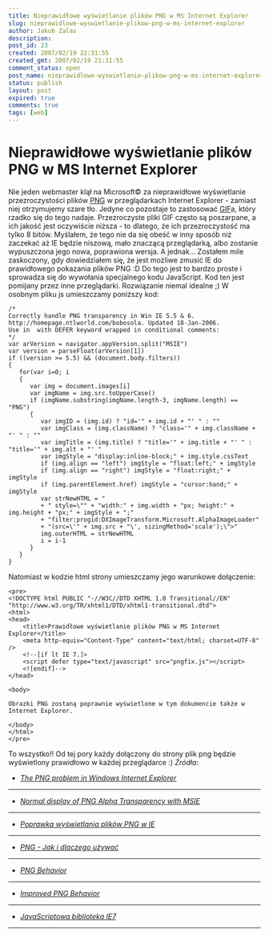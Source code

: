 ```yaml
---
title: Nieprawidłowe wyświetlanie plików PNG w MS Internet Explorer
slug: nieprawidlowe-wyswietlanie-plikow-png-w-ms-internet-explorer
author: Jakub Zalas
description: 
post_id: 23
created: 2007/02/19 22:31:55
created_gmt: 2007/02/19 21:31:55
comment_status: open
post_name: nieprawidlowe-wyswietlanie-plikow-png-w-ms-internet-explorer
status: publish
layout: post
expired: true
comments: true
tags: [web]
---
```


<!--Nie jeden webmaster klął na Microsoft&copy; za nieprawidłowe wyświetlanie przezroczystości plików PNG w przeglądarkach Internet Explorer - zamiast niej otrzymujemy szare tło. Jedyne co pozostaje to zastosować GIFa, który rzadko się do tego nadaje. Przezroczyste pliki GIF często są poszarpane, a ich jakość jest oczywiście niższa - to dlatego, że ich przezroczystość ma tylko 8 bitów. Myślałem, że tego nie da się obeść w inny sposób niż zaczekać aż IE będzie niszową, mało znaczącą przeglądarką, albo zostanie wypuszczona jego nowa, poprawiona wersja. A jednak...-->

# Nieprawidłowe wyświetlanie plików PNG w MS Internet Explorer

Nie jeden webmaster klął na Microsoft© za nieprawidłowe wyświetlanie przezroczystości plików [PNG](http://pl.wikipedia.org/wiki/Png) w przeglądarkach Internet Explorer - zamiast niej otrzymujemy szare tło. Jedyne co pozostaje to zastosować [GIF](http://pl.wikipedia.org/wiki/GIF)a, który rzadko się do tego nadaje. Przezroczyste pliki GIF często są poszarpane, a ich jakość jest oczywiście niższa - to dlatego, że ich przezroczystość ma tylko 8 bitów. Myślałem, że tego nie da się obeść w inny sposób niż zaczekać aż IE będzie niszową, mało znaczącą przeglądarką, albo zostanie wypuszczona jego nowa, poprawiona wersja. A jednak... Zostałem mile zaskoczony, gdy dowiedziałem się, że jest możliwe zmusić IE do prawidłowego pokazania plików PNG :D Do tego jest to bardzo proste i sprowadza się do wywołania specjalnego kodu JavaScript. Kod ten jest pomijany przez inne przeglądarki. Rozwiązanie niemal idealne ;) W osobnym pliku js umieszczamy poniższy kod: 
    
    
    /*
    Correctly handle PNG transparency in Win IE 5.5 & 6.
    http://homepage.ntlworld.com/bobosola. Updated 18-Jan-2006.
    Use in  with DEFER keyword wrapped in conditional comments:
    */
    var arVersion = navigator.appVersion.split("MSIE")
    var version = parseFloat(arVersion[1])
    if ((version >= 5.5) && (document.body.filters))
    {
       for(var i=0; i
       {
          var img = document.images[i]
          var imgName = img.src.toUpperCase()
          if (imgName.substring(imgName.length-3, imgName.length) == "PNG")
          {
             var imgID = (img.id) ? "id='" + img.id + "' " : ""
             var imgClass = (img.className) ? "class='" + img.className + "' " : ""
             var imgTitle = (img.title) ? "title='" + img.title + "' " : "title='" + img.alt + "' "
             var imgStyle = "display:inline-block;" + img.style.cssText
             if (img.align == "left") imgStyle = "float:left;" + imgStyle
             if (img.align == "right") imgStyle = "float:right;" + imgStyle
             if (img.parentElement.href) imgStyle = "cursor:hand;" + imgStyle
             var strNewHTML = "
             + " style=\"" + "width:" + img.width + "px; height:" + img.height + "px;" + imgStyle + ";"
             + "filter:progid:DXImageTransform.Microsoft.AlphaImageLoader"
             + "(src=\'" + img.src + "\', sizingMethod='scale');\">"
             img.outerHTML = strNewHTML
             i = i-1
          }
       }
    }

Natomiast w kodzie html strony umieszczamy jego warunkowe dołączenie: 
    
    
    <pre>
    <!DOCTYPE html PUBLIC "-//W3C//DTD XHTML 1.0 Transitional//EN" "http://www.w3.org/TR/xhtml1/DTD/xhtml1-transitional.dtd">
    <html>
    <head>
    	<title>Prawidłowe wyświetlanie plików PNG w MS Internet Explorer</title>
    	<meta http-equiv="Content-Type" content="text/html; charset=UTF-8" />
    	<!--[if lt IE 7.]>
    	<script defer type="text/javascript" src="pngfix.js"></script>
    	<![endif]-->
    </head>
    
    <body>
    
    Obrazki PNG zostaną poprawnie wyświetlone w tym dokumencie także w Internet Explorer.
    
    </body>
    </html>
    </pre>

To wszystko!! Od tej pory każdy dołączony do strony plik png będzie wyświetlony prawidłowo w każdej przeglądarce :) _Źródła:_

  * _[The PNG problem in Windows Internet Explorer](http://homepage.ntlworld.com/bobosola/index.htm)_
_ __ _
  * _[Normal display of PNG Alpha Transparency with MSIE](http://koivi.com/ie-png-transparency/)_
_ __ _
  * _[Poprawka wyświetlania plików PNG w IE](http://www.mambopl.com/content/view/136/48/)_
_ __ _
  * _[PNG - Jak i dlaczego używać](http://pornel.net/pnghowto)_
_ __ _
  * _[PNG Behavior](http://webfx.eae.net/dhtml/pngbehavior/pngbehavior.html)_
_ __ _
  * _[Improved PNG Behavior](http://www.scss.com.au/family/andrew/webdesign/pngbehavior/)[ ](http://dean.edwards.name/IE7/)_
_ __ _
  * _[JavaScriptowa biblioteka IE7](http://dean.edwards.name/IE7/)_
_____________ ____________________________ _
